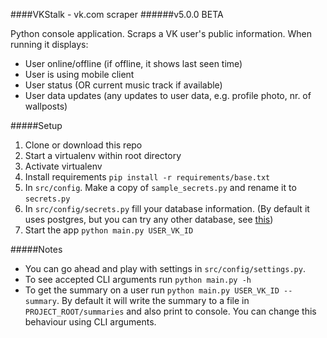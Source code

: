 ####VKStalk - vk.com scraper
######v5.0.0 BETA

Python console application. Scraps a VK user's public information.
When running it displays:
- User online/offline (if offline, it shows last seen time)
- User is using mobile client
- User status (OR current music track if available)
- User data updates (any updates to user data, e.g. profile photo, nr. of wallposts)

#####Setup
1. Clone or download this repo
2. Start a virtualenv within root directory
3. Activate virtualenv
4. Install requirements `pip install -r requirements/base.txt`
5. In `src/config`. Make a copy of `sample_secrets.py` and rename it to `secrets.py`
7. In `src/config/secrets.py` fill your database information. (By default it uses postgres, but you can try any other database, see [this](http://docs.sqlalchemy.org/en/rel_1_0/core/engines.html))
6. Start the app `python main.py USER_VK_ID`

#####Notes
- You can go ahead and play with settings in `src/config/settings.py`.
- To see accepted CLI arguments run `python main.py -h`
- To get the summary on a user run `python main.py USER_VK_ID --summary`. By default it will write the summary to a file in `PROJECT_ROOT/summaries` and also print to console. You can change this behaviour using CLI arguments.
